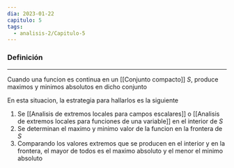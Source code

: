 ```yaml
---
dia: 2023-01-22
capitulo: 5
tags:
  - analisis-2/Capitulo-5
---
```

### Definición
---
Cuando una funcion es continua en un [[Conjunto compacto]] $S$, produce maximos y minimos absolutos en dicho conjunto

En esta situacion, la estrategia para hallarlos es la siguiente

 1. Se [[Analisis de extremos locales para campos escalares]] o [[Analisis de extremos locales para funciones de una variable]] en el interior de $S$
 2. Se determinan el maximo y minimo valor de la funcion en la frontera de $S$
 3. Comparando los valores extremos que se producen en el interior y en la frontera, el mayor de todos es el maximo absoluto y el menor el minimo absoluto
